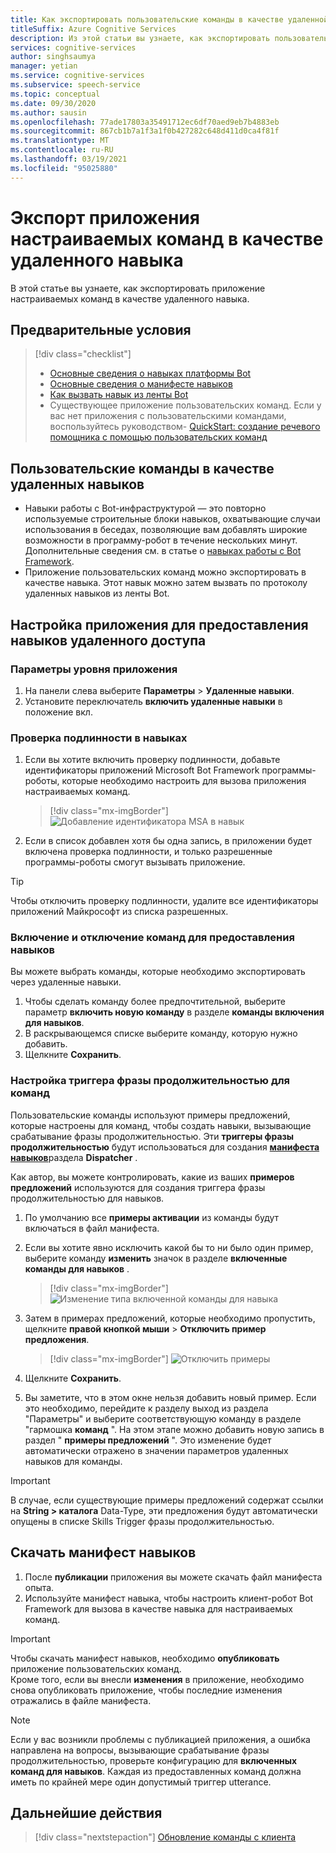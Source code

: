 ```yaml
---
title: Как экспортировать пользовательские команды в качестве удаленной службы "квалификация — речь"
titleSuffix: Azure Cognitive Services
description: Из этой статьи вы узнаете, как экспортировать пользовательское командное приложение в качестве навыка
services: cognitive-services
author: singhsaumya
manager: yetian
ms.service: cognitive-services
ms.subservice: speech-service
ms.topic: conceptual
ms.date: 09/30/2020
ms.author: sausin
ms.openlocfilehash: 77ade17803a35491712ec6df70aed9eb7b4883eb
ms.sourcegitcommit: 867cb1b7a1f3a1f0b427282c648d411d0ca4f81f
ms.translationtype: MT
ms.contentlocale: ru-RU
ms.lasthandoff: 03/19/2021
ms.locfileid: "95025880"
---
```

# <a name="export-custom-commands-application-as-a-remote-skill"></a>Экспорт приложения настраиваемых команд в качестве удаленного навыка

В этой статье вы узнаете, как экспортировать приложение настраиваемых команд в качестве удаленного навыка.

## <a name="prerequisites"></a>Предварительные условия
> [!div class="checklist"]
> * [Основные сведения о навыках платформы Bot](/azure/bot-service/skills-conceptual)
> * [Основные сведения о манифесте навыков](https://aka.ms/speech/cc-skill-manifest)
> * [Как вызвать навык из ленты Bot](/azure/bot-service/skills-about-skill-consumers)
> * Существующее приложение пользовательских команд. Если у вас нет приложения с пользовательскими командами, воспользуйтесь руководством- [QuickStart: создание речевого помощника с помощью пользовательских команд](quickstart-custom-commands-application.md)

## <a name="custom-commands-as-remote-skills"></a>Пользовательские команды в качестве удаленных навыков
* Навыки работы с Bot-инфраструктурой — это повторно используемые строительные блоки навыков, охватывающие случаи использования в беседах, позволяющие вам добавлять широкие возможности в программу-робот в течение нескольких минут. Дополнительные сведения см. в статье о [навыках работы с Bot Framework](https://microsoft.github.io/botframework-solutions/overview/skills/).
* Приложение пользовательских команд можно экспортировать в качестве навыка. Этот навык можно затем вызвать по протоколу удаленных навыков из ленты Bot.

## <a name="configure-an-application-to-be-exposed-as-a-remote-skill"></a>Настройка приложения для предоставления навыков удаленного доступа

### <a name="application-level-settings"></a>Параметры уровня приложения
1. На панели слева выберите **Параметры**  >  **Удаленные навыки**.
1. Установите переключатель **включить удаленные навыки** в положение вкл.

### <a name="authentication-to-skills"></a>Проверка подлинности в навыках
1. Если вы хотите включить проверку подлинности, добавьте идентификаторы приложений Microsoft Bot Framework программы-роботы, которые необходимо настроить для вызова приложения настраиваемых команд.
      > [!div class="mx-imgBorder"]
      > ![Добавление идентификатора MSA в навык](media/custom-commands/skill-add-msa-id.png)

1. Если в список добавлен хотя бы одна запись, в приложении будет включена проверка подлинности, и только разрешенные программы-роботы смогут вызывать приложение.
> [!TIP]
>  Чтобы отключить проверку подлинности, удалите все идентификаторы приложений Майкрософт из списка разрешенных. 

 ### <a name="enabledisable-commands-to-be-exposed-as-skills"></a>Включение и отключение команд для предоставления навыков

Вы можете выбрать команды, которые необходимо экспортировать через удаленные навыки.

1. Чтобы сделать команду более предпочтительной, выберите параметр **включить новую команду** в разделе **команды включения для навыков**.
1. В раскрывающемся списке выберите команду, которую нужно добавить.
1. Щелкните **Сохранить**.

### <a name="configure-triggering-utterances-for-commands"></a>Настройка триггера фразы продолжительностью для команд
Пользовательские команды используют примеры предложений, которые настроены для команд, чтобы создать навыки, вызывающие срабатывание фразы продолжительностью. Эти **триггеры фразы продолжительностью** будут использоваться для создания [**манифеста навыков**](https://microsoft.github.io/botframework-solutions/skills/handbook/manifest/)раздела **Dispatcher** .

Как автор, вы можете контролировать, какие из ваших **примеров предложений** используются для создания триггера фразы продолжительностью для навыков.
1. По умолчанию все **примеры активации** из команды будут включаться в файл манифеста.
1. Если вы хотите явно исключить какой бы то ни было один пример, выберите команду **изменить** значок в разделе **включенные команды для навыков** .
    > [!div class="mx-imgBorder"]
    > ![Изменение типа включенной команды для навыка](media/custom-commands/skill-edit-enabled-command.png)

1. Затем в примерах предложений, которые необходимо пропустить, щелкните **правой кнопкой мыши**  >  **Отключить пример предложения**.
    > [!div class="mx-imgBorder"]
    > ![Отключить примеры](media/custom-commands/skill-disable-example-sentences.png)

1. Щелкните **Сохранить**.
1. Вы заметите, что в этом окне нельзя добавить новый пример. Если это необходимо, перейдите к разделу выход из раздела "Параметры" и выберите соответствующую команду в разделе "гармошка **команд** ". На этом этапе можно добавить новую запись в раздел " **примеры предложений** ". Это изменение будет автоматически отражено в значении параметров удаленных навыков для команды.

> [!IMPORTANT]
> В случае, если существующие примеры предложений содержат ссылки на **String > каталога** Data-Type, эти предложения будут автоматически опущены в списке Skills Trigger фразы продолжительностью. 

## <a name="download-skill-manifest"></a>Скачать манифест навыков
1. После **публикации** приложения вы можете скачать файл манифеста опыта.
1. Используйте манифест навыка, чтобы настроить клиент-робот Bot Framework для вызова в качестве навыка для настраиваемых команд.
> [!IMPORTANT]
> Чтобы скачать манифест навыков, необходимо **опубликовать** приложение пользовательских команд. </br>
> Кроме того, если вы внесли **изменения** в приложение, необходимо снова опубликовать приложение, чтобы последние изменения отражались в файле манифеста.

> [!NOTE]
> Если у вас возникли проблемы с публикацией приложения, а ошибка направлена на вопросы, вызывающие срабатывание фразы продолжительностью, проверьте конфигурацию для **включенных команд для навыков**. Каждая из предоставленных команд должна иметь по крайней мере один допустимый триггер utterance.


## <a name="next-steps"></a>Дальнейшие действия

> [!div class="nextstepaction"]
> [Обновление команды с клиента](./how-to-custom-commands-update-command-from-client.md)
